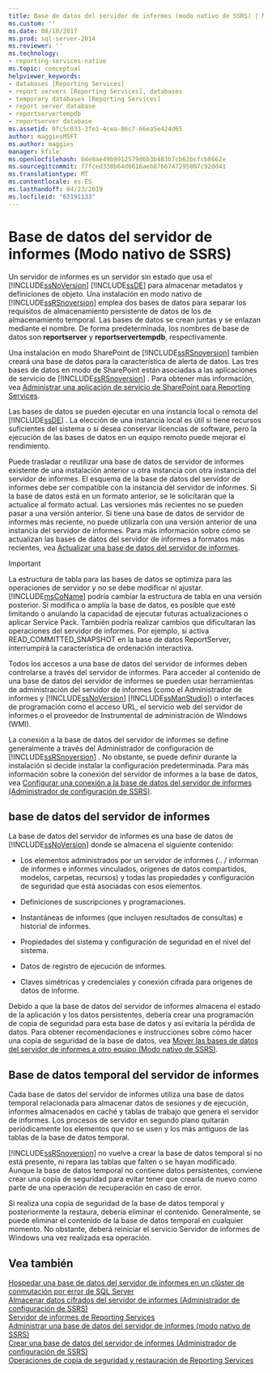 ```yaml
---
title: Base de datos del servidor de informes (modo nativo de SSRS) | Microsoft Docs
ms.custom: ''
ms.date: 08/10/2017
ms.prod: sql-server-2014
ms.reviewer: ''
ms.technology:
- reporting-services-native
ms.topic: conceptual
helpviewer_keywords:
- databases [Reporting Services]
- report servers [Reporting Services], databases
- temporary databases [Reporting Services]
- report server database
- reportservertempdb
- reportserver database
ms.assetid: 0fc5c033-3fe1-4cea-86c7-66ea5e424d65
author: maggiesMSFT
ms.author: maggies
manager: kfile
ms.openlocfilehash: 64e8ae49b9912579d6b3b483b7cb63bcfcb8662e
ms.sourcegitcommit: f7fced330b64d6616aeb8766747295807c92dd41
ms.translationtype: MT
ms.contentlocale: es-ES
ms.lasthandoff: 04/23/2019
ms.locfileid: "63191133"
---
```

# <a name="report-server-database-ssrs-native-mode"></a>Base de datos del servidor de informes (Modo nativo de SSRS)
  Un servidor de informes es un servidor sin estado que usa el [!INCLUDE[ssNoVersion](../../includes/ssnoversion-md.md)] [!INCLUDE[ssDE](../../includes/ssde-md.md)] para almacenar metadatos y definiciones de objeto. Una instalación en modo nativo de [!INCLUDE[ssRSnoversion](../../includes/ssrsnoversion-md.md)] emplea dos bases de datos para separar los requisitos de almacenamiento persistente de datos de los de almacenamiento temporal. Las bases de datos se crean juntas y se enlazan mediante el nombre. De forma predeterminada, los nombres de base de datos son **reportserver** y **reportservertempdb**, respectivamente.  
  
 Una instalación en modo SharePoint de [!INCLUDE[ssRSnoversion](../../includes/ssrsnoversion-md.md)] también creará una base de datos para la característica de alerta de datos. Las tres bases de datos en modo de SharePoint están asociadas a las aplicaciones de servicio de [!INCLUDE[ssRSnoversion](../../includes/ssrsnoversion-md.md)] . Para obtener más información, vea [Administrar una aplicación de servicio de SharePoint para Reporting Services](../manage-a-reporting-services-sharepoint-service-application.md).  
  
 Las bases de datos se pueden ejecutar en una instancia local o remota del [!INCLUDE[ssDE](../../includes/ssde-md.md)] . La elección de una instancia local es útil si tiene recursos suficientes del sistema o si desea conservar licencias de software, pero la ejecución de las bases de datos en un equipo remoto puede mejorar el rendimiento.  
  
 Puede trasladar o reutilizar una base de datos de servidor de informes existente de una instalación anterior u otra instancia con otra instancia del servidor de informes. El esquema de la base de datos del servidor de informes debe ser compatible con la instancia del servidor de informes. Si la base de datos está en un formato anterior, se le solicitarán que la actualice al formato actual. Las versiones más recientes no se pueden pasar a una versión anterior. Si tiene una base de datos de servidor de informes más reciente, no puede utilizarla con una versión anterior de una instancia del servidor de informes. Para más información sobre cómo se actualizan las bases de datos del servidor de informes a formatos más recientes, vea [Actualizar una base de datos del servidor de informes](../install-windows/upgrade-a-report-server-database.md).  
  
> [!IMPORTANT]  
>  La estructura de tabla para las bases de datos se optimiza para las operaciones de servidor y no se debe modificar ni ajustar. [!INCLUDE[msCoName](../../includes/msconame-md.md)] podría cambiar la estructura de tabla en una versión posterior. Si modifica o amplía la base de datos, es posible que esté limitando o anulando la capacidad de ejecutar futuras actualizaciones o aplicar Service Pack. También podría realizar cambios que dificultaran las operaciones del servidor de informes. Por ejemplo, si activa READ_COMMITTED_SNAPSHOT en la base de datos ReportServer, interrumpirá la característica de ordenación interactiva.  
  
 Todos los accesos a una base de datos del servidor de informes deben controlarse a través del servidor de informes. Para acceder al contenido de una base de datos del servidor de informes se pueden usar herramientas de administración del servidor de informes (como el Administrador de informes y [!INCLUDE[ssNoVersion](../../includes/ssnoversion-md.md)] [!INCLUDE[ssManStudio](../../includes/ssmanstudio-md.md)]) o interfaces de programación como el acceso URL, el servicio web del servidor de informes o el proveedor de Instrumental de administración de Windows (WMI).  
  
 La conexión a la base de datos del servidor de informes se define generalmente a través del Administrador de configuración de [!INCLUDE[ssRSnoversion](../../includes/ssrsnoversion-md.md)] . No obstante, se puede definir durante la instalación si decide instalar la configuración predeterminada. Para más información sobre la conexión del servidor de informes a la base de datos, vea [Configurar una conexión a la base de datos del servidor de informes &#40;Administrador de configuración de SSRS&#41;](../../sql-server/install/configure-a-report-server-database-connection-ssrs-configuration-manager.md).  
  
## <a name="report-server-database"></a>base de datos del servidor de informes  
 La base de datos del servidor de informes es una base de datos de [!INCLUDE[ssNoVersion](../../includes/ssnoversion-md.md)] donde se almacena el siguiente contenido:  
  
-   Los elementos administrados por un servidor de informes (.. / informan de informes e informes vinculados, orígenes de datos compartidos, modelos, carpetas, recursos) y todas las propiedades y configuración de seguridad que está asociadas con esos elementos.  
  
-   Definiciones de suscripciones y programaciones.  
  
-   Instantáneas de informes (que incluyen resultados de consultas) e historial de informes.  
  
-   Propiedades del sistema y configuración de seguridad en el nivel del sistema.  
  
-   Datos de registro de ejecución de informes.  
  
-   Claves simétricas y credenciales y conexión cifrada para orígenes de datos de informe.  
  
 Debido a que la base de datos del servidor de informes almacena el estado de la aplicación y los datos persistentes, debería crear una programación de copia de seguridad para esta base de datos y así evitaría la pérdida de datos. Para obtener recomendaciones e instrucciones sobre cómo hacer una copia de seguridad de la base de datos, vea [Mover las bases de datos del servidor de informes a otro equipo &#40;Modo nativo de SSRS&#41;](moving-the-report-server-databases-to-another-computer-ssrs-native-mode.md).  
  
## <a name="report-server-temporary-database"></a>Base de datos temporal del servidor de informes  
 Cada base de datos del servidor de informes utiliza una base de datos temporal relacionada para almacenar datos de sesiones y de ejecución, informes almacenados en caché y tablas de trabajo que genera el servidor de informes. Los procesos de servidor en segundo plano quitarán periódicamente los elementos que no se usen y los más antiguos de las tablas de la base de datos temporal.  
  
 [!INCLUDE[ssRSnoversion](../../includes/ssrsnoversion-md.md)] no vuelve a crear la base de datos temporal si no está presente, ni repara las tablas que falten o se hayan modificado. Aunque la base de datos temporal no contiene datos persistentes, conviene crear una copia de seguridad para evitar tener que crearla de nuevo como parte de una operación de recuperación en caso de error.  
  
 Si realiza una copia de seguridad de la base de datos temporal y posteriormente la restaura, debería eliminar el contenido. Generalmente, se puede eliminar el contenido de la base de datos temporal en cualquier momento. No obstante, deberá reiniciar el servicio Servidor de informes de Windows una vez realizada esa operación.  
  
## <a name="see-also"></a>Vea también  
 [Hospedar una base de datos del servidor de informes en un clúster de conmutación por error de SQL Server](../install-windows/host-a-report-server-database-in-a-sql-server-failover-cluster.md)   
 [Almacenar datos cifrados del servidor de informes &#40;Administrador de configuración de SSRS&#41;](../install-windows/ssrs-encryption-keys-store-encrypted-report-server-data.md)   
 [Servidor de informes de Reporting Services](../reporting-services-report-server.md)   
 [Administrar una base de datos del servidor de informes &#40;modo nativo de SSRS&#41;](report-server-database-ssrs-native-mode.md)   
 [Crear una base de datos del servidor de informes &#40;Administrador de configuración de SSRS&#41;](../../sql-server/install/create-a-report-server-database-ssrs-configuration-manager.md)   
 [Operaciones de copia de seguridad y restauración de Reporting Services](../install-windows/backup-and-restore-operations-for-reporting-services.md)  
  
  
